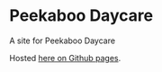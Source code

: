 # Peekaboo Daycare
A site for Peekaboo Daycare

Hosted [here on Github pages](http://jonoco.github.io/daycare/).